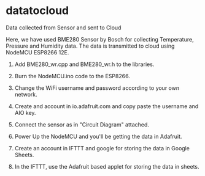# datatocloud
Data collected from Sensor and sent to Cloud

Here, we have used BME280 Sensor by Bosch for collecting Temperature, Pressure and Humidity data. The data is transmitted to cloud using NodeMCU ESP8266 12E.

1. Add BME280_wr.cpp and BME280_wr.h to the libraries.
2. Burn the NodeMCU.ino code to the ESP8266. 
3. Change the WiFi username and password according to your own network.
4. Create and account in io.adafruit.com and copy paste the username and AIO key.
5. Connect the sensor as in "Circuit Diagram" attached.
6. Power Up the NodeMCU and you'll be getting the data in Adafruit.

7. Create an account in IFTTT and google for storing the data in Google Sheets.
8. In the IFTTT, use the Adafruit based applet for storing the data in sheets.

